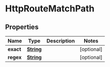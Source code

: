 

# HttpRouteMatchPath


## Properties

| Name | Type | Description | Notes |
|------------ | ------------- | ------------- | -------------|
|**exact** | [**String**](String.md) |  |  [optional] |
|**regex** | [**String**](String.md) |  |  [optional] |



